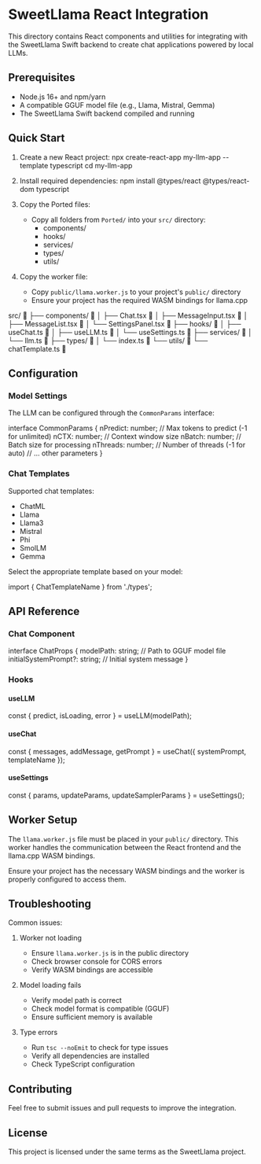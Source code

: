 # SweetLlama React Integration

This directory contains React components and utilities for integrating with the SweetLlama Swift backend to create chat applications powered by local LLMs.

## Prerequisites

- Node.js 16+ and npm/yarn
- A compatible GGUF model file (e.g., Llama, Mistral, Gemma)
- The SweetLlama Swift backend compiled and running

## Quick Start

1. Create a new React project:
npx create-react-app my-llm-app --template typescript cd my-llm-app

2. Install required dependencies:
npm install @types/react @types/react-dom typescript

3. Copy the Ported files:
   - Copy all folders from `Ported/` into your `src/` directory:
     - components/
     - hooks/
     - services/
     - types/
     - utils/

4. Copy the worker file:
   - Copy `public/llama.worker.js` to your project's `public/` directory
   - Ensure your project has the required WASM bindings for llama.cpp



src/ 📁
├── components/ 📁
│   ├── Chat.tsx 📄
│   ├── MessageInput.tsx 📄
│   ├── MessageList.tsx 📄
│   └── SettingsPanel.tsx 📄
├── hooks/ 📁
│   ├── useChat.ts 📄
│   ├── useLLM.ts 📄
│   └── useSettings.ts 📄
├── services/ 📁
│   └── llm.ts 📄
├── types/ 📁
│   └── index.ts 📄
└── utils/ 📁
    └── chatTemplate.ts 📄
## Configuration

### Model Settings

The LLM can be configured through the `CommonParams` interface:

interface CommonParams { nPredict: number; // Max tokens to predict (-1 for unlimited) nCTX: number; // Context window size nBatch: number; // Batch size for processing nThreads: number; // Number of threads (-1 for auto) // … other parameters }

### Chat Templates

Supported chat templates:
- ChatML
- Llama
- Llama3
- Mistral
- Phi
- SmolLM
- Gemma

Select the appropriate template based on your model:

import { ChatTemplateName } from './types';


## API Reference

### Chat Component

interface ChatProps { modelPath: string; // Path to GGUF model file initialSystemPrompt?: string; // Initial system message }

### Hooks

#### useLLM
const { predict, isLoading, error } = useLLM(modelPath);

#### useChat
const { messages, addMessage, getPrompt } = useChat({ systemPrompt, templateName });

#### useSettings
const { params, updateParams, updateSamplerParams } = useSettings();

## Worker Setup

The `llama.worker.js` file must be placed in your `public/` directory. This worker handles the communication between the React frontend and the llama.cpp WASM bindings.

Ensure your project has the necessary WASM bindings and the worker is properly configured to access them.

## Troubleshooting

Common issues:

1. Worker not loading
   - Ensure `llama.worker.js` is in the public directory
   - Check browser console for CORS errors
   - Verify WASM bindings are accessible

2. Model loading fails
   - Verify model path is correct
   - Check model format is compatible (GGUF)
   - Ensure sufficient memory is available

3. Type errors
   - Run `tsc --noEmit` to check for type issues
   - Verify all dependencies are installed
   - Check TypeScript configuration

## Contributing

Feel free to submit issues and pull requests to improve the integration.

## License

This project is licensed under the same terms as the SweetLlama project.
